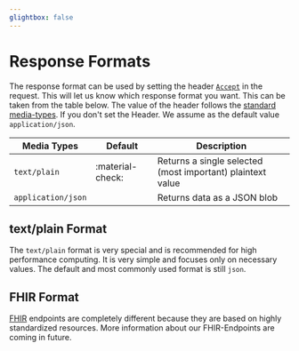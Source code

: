 ```yaml
---
glightbox: false
---
```


# Response Formats

The response format can be used by setting the header [`Accept`](https://developer.mozilla.org/en-US/docs/Web/HTTP/Headers/Accept) in the request.
This will let us know which response format you want. This can be taken from the table below.
The value of the header follows the [standard media-types](https://www.iana.org/assignments/media-types/media-types.xhtml).
If you don't set the Header. We assume as the default value `application/json`.

| Media Types        | Default          | Description                                                |
|--------------------|------------------|------------------------------------------------------------|
| `text/plain`       | :material-check: | Returns a single selected (most important) plaintext value |
| `application/json` |                  | Returns data as a JSON blob                                |


## text/plain Format
The `text/plain` format is very special and is recommended for high performance computing. It is very simple and focuses only on necessary values.
The default and most commonly used format is still `json`.

## FHIR Format
[FHIR](https://www.hl7.org/fhir/) endpoints are completely different because they are based on highly standardized resources.
More information about our FHIR-Endpoints are coming in future.
